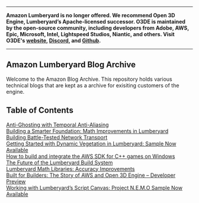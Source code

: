 ------------

**Amazon Lumberyard is no longer offered. We recommend Open 3D Engine, Lumberyard’s Apache-licensed successor. O3DE is maintained by the open-source community, including developers from Adobe, AWS, Epic, Microsoft, Intel, Lightspeed Studios, Niantic, and others. Visit O3DE's [website](https://www.o3de.org/ "website"), [Discord](https://discord.gg/o3de), and [Github](https://github.com/o3de/o3de).**

------------

## Amazon Lumberyard Blog Archive

Welcome to the Amazon Blog Archive. This repository holds various technical blogs that are kept as a archive for exisiting customers of the engine. 

## Table of Contents

[Anti-Ghosting with Temporal Anti-Aliasing](/blogs/anti-ghosting-with-temporal-anti-aliasing)<br>
[Building a Smarter Foundation: Math Improvements in Lumberyard](/blogs/building-a-smarter-foundation-math-improvements-in-lumberyard)<br>
[Building Battle-Tested Network Transport](/blogs/building-battle-tested-network-transport)<br>
[Getting Started with Dynamic Vegetation in Lumberyard: Sample Now Available](/blogs/getting-started-with-dynamic-vegetation-in-lumberyard)<br>
[How to build and integrate the AWS SDK for C++ games on Windows](/blogs/how-to-build-and-integrate-the-aws-sdk-for-c-games-on-windows)<br>
[The Future of the Lumberyard Build System](/blogs/lumberyard-build-system)<br>
[Lumberyard Math Libraries: Accuracy Improvements](/blogs/lumberyard-math-libraries-accuracy-improvements)<br>
[Built for Builders: The Story of AWS and Open 3D Engine – Developer Preview](/blogs/open-3d-engine)<br>
[Working with Lumberyard’s Script Canvas: Project N.E.M.O Sample Now Available](/blogs/working-with-lumberyards-script-canvas-project-n-e-m-o-sample-now-available)<br>
